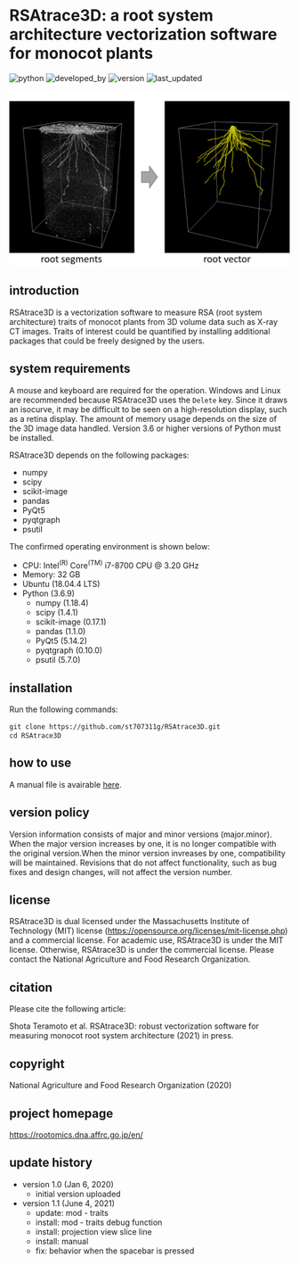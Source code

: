 # RSAtrace3D: a root system architecture vectorization software for monocot plants

![python](https://img.shields.io/badge/Python->3.6-lightgreen)
![developed_by](https://img.shields.io/badge/developed%20by-Shota_Teramoto-lightgreen)
![version](https://img.shields.io/badge/version-1.1-lightgreen)
![last_updated](https://img.shields.io/badge/last_updated-June_4,_2021-lightgreen)

![GUI](./figures/RSAtrace3D.jpg) 

## introduction

RSAtrace3D is a vectorization software to measure RSA (root system architecture) traits of monocot plants from 3D volume data such as X-ray CT images. Traits of  interest could be quantified by installing additional packages that could be freely designed by the users.

## system requirements

A mouse and keyboard are required for the operation. Windows and Linux are recommended because RSAtrace3D uses the `Delete` key. Since it draws an isocurve, it may be difficult to be seen on a high-resolution display, such as a retina display. The amount of memory usage depends on the size of the 3D image data handled. Version 3.6 or higher versions of Python must be installed.

RSAtrace3D depends on the following packages:

- numpy
- scipy
- scikit-image
- pandas
- PyQt5
- pyqtgraph
- psutil

The confirmed operating environment is shown below:

- CPU: Intel<sup>(R)</sup> Core<sup>(TM)</sup> i7-8700 CPU @ 3.20 GHz
- Memory: 32 GB
- Ubuntu (18.04.4 LTS)
- Python (3.6.9)
    - numpy (1.18.4)
    - scipy (1.4.1)
    - scikit-image (0.17.1)
    - pandas (1.1.0)
    - PyQt5 (5.14.2)
    - pyqtgraph (0.10.0)
    - psutil (5.7.0)

## installation

Run the following commands:

```
git clone https://github.com/st707311g/RSAtrace3D.git
cd RSAtrace3D
```

## how to use

A manual file is avairable [here](./manual/how_to_use.md).

## version policy

Version information consists of major and minor versions (major.minor). When the major version increases by one, it is no longer compatible with the original version.When the minor version invreases by one, compatibility will be maintained. Revisions that do not affect functionality, such as bug fixes and design changes, will not affect the version number.

## license

RSAtrace3D is dual licensed under the Massachusetts Institute of Technology (MIT) license (https://opensource.org/licenses/mit-license.php) and a commercial license. For academic use, RSAtrace3D is under the MIT license. Otherwise, RSAtrace3D is under the commercial license. Please contact the National Agriculture and Food Research Organization.

## citation

Please cite the following article:

Shota Teramoto et al. RSAtrace3D: robust vectorization software for measuring monocot root system architecture (2021) in press.

## copyright

National Agriculture and Food Research Organization (2020)

## project homepage
https://rootomics.dna.affrc.go.jp/en/

## update history

* version 1.0 (Jan 6, 2020)
  * initial version uploaded
* version 1.1 (June 4, 2021)
  * update: mod - traits
  * install: mod - traits debug function
  * install: projection view slice line
  * install: manual
  * fix: behavior when the spacebar is pressed
  